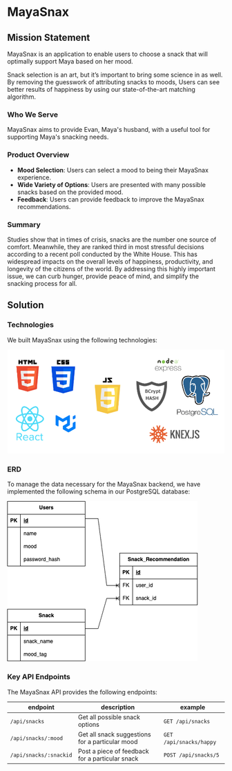 # MayaSnax

## Mission Statement

MayaSnax is an application to enable users to choose a snack that will optimally support Maya based on her mood.

Snack selection is an art, but it’s important to bring some science in as well. By removing the guesswork of attributing snacks to moods, Users can see better results of happiness by using our state-of-the-art matching algorithm.

### Who We Serve

MayaSnax aims to provide Evan, Maya's husband, with a useful tool for supporting Maya's snacking needs.

### Product Overview

* **Mood Selection**: Users can select a mood to being their MayaSnax experience.
* **Wide Variety of Options**: Users are presented with many possible snacks based on the provided mood.
* **Feedback**: Users can provide feedback to improve the MayaSnax recommendations.

### Summary

Studies show that in times of crisis, snacks are the number one source of comfort. Meanwhile, they are ranked third in most stressful decisions according to a recent poll conducted by the White House. This has widespread impacts on the overall levels of happiness, productivity, and longevity of the citizens of the world. By addressing this highly important issue, we can curb hunger, provide peace of mind, and simplify the snacking process for all.

## Solution

### Technologies  
We built MayaSnax using the following technologies:

![](mayasnax-technologies.png)

### ERD

To manage the data necessary for the MayaSnax backend, we have implemented the following schema in our PostgreSQL database:

![](mayasnax-erd.png)

### Key API Endpoints

The MayaSnax API provides the following endpoints:

| endpoint | description | example |
| - | - | - |
| `/api/snacks` | Get all possible snack options | `GET /api/snacks` |
| `/api/snacks/:mood` | Get all snack suggestions for a particular mood | `GET /api/snacks/happy` |
| `/api/snacks/:snackid` | Post a piece of feedback for a particular snack | `POST /api/snacks/5` |



